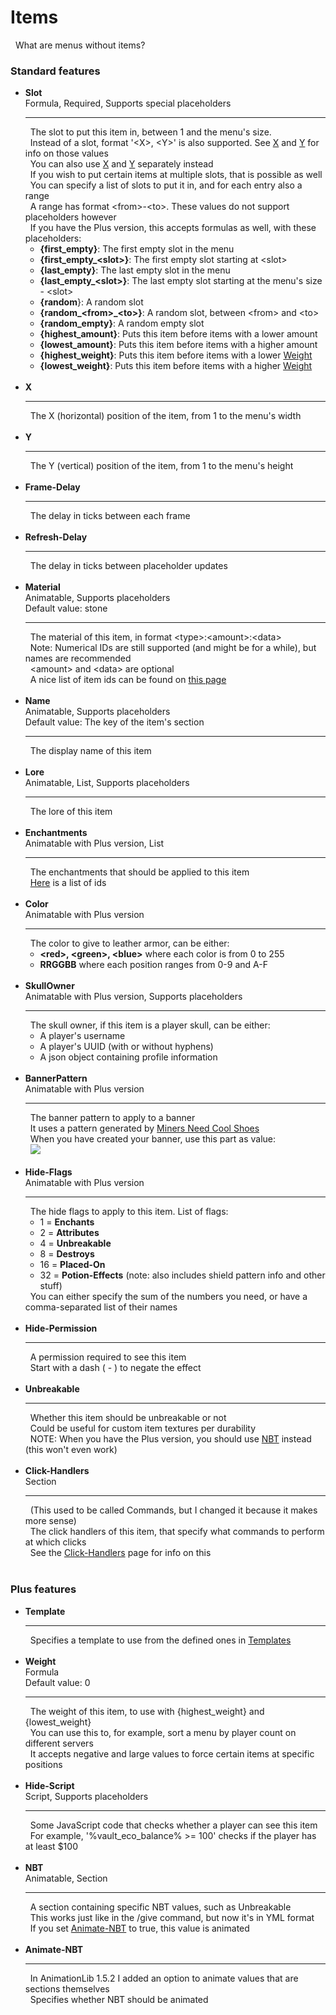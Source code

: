 <h1>Items</h1>
  What are menus without items?<br/>
<h3>Standard features</h3>
<ul>
  <li id="slot"><b>Slot</b><br/>
    Formula, Required, Supports special placeholders<br/>
    <hr/>
      The slot to put this item in, between 1 and the menu's size.<br/>
      Instead of a slot, format '&lt;X&gt;, &lt;Y&gt;' is also supported. See <a href="#x">X</a> and <a href="#y">Y</a> for info on those values<br/>
      You can also use <a href="#x">X</a> and <a href="#y">Y</a> separately instead<br/>
      If you wish to put certain items at multiple slots, that is possible as well<br/>
      You can specify a list of slots to put it in, and for each entry also a range<br/>
      A range has format &lt;from&gt;-&lt;to&gt;. These values do not support placeholders however<br/>
      If you have the Plus version, this accepts formulas as well, with these placeholders:<br/>
    <ul>
      <li><b>{first_empty}</b>: The first empty slot in the menu</li>
      <li><b>{first_empty_&lt;slot&gt;}</b>: The first empty slot starting at &lt;slot&gt;</li>
      <li><b>{last_empty}</b>: The last empty slot in the menu</li>
      <li><b>{last_empty_&lt;slot&gt;}</b>: The last empty slot starting at the menu's size - &lt;slot&gt;</li>
      <li><b>{random</b>}: A random slot</li>
      <li><b>{random_&lt;from&gt;_&lt;to&gt;}</b>: A random slot, between &lt;from&gt; and &lt;to&gt;</li>
      <li><b>{random_empty}</b>: A random empty slot</li>
      <li><b>{highest_amount}</b>: Puts this item before items with a lower amount</li>
      <li><b>{lowest_amount}</b>: Puts this item before items with a higher amount</li>
      <li><b>{highest_weight}</b>: Puts this item before items with a lower <a href="#weight">Weight</a></li>
      <li><b>{lowest_weight}</b>: Puts this item before items with a higher <a href="#weight">Weight</a></li>
    </ul>
    <br/>
  <li id="x"><b>X</b><br/>
    <hr/>
      The X (horizontal) position of the item, from 1 to the menu's width<br/>
    <br/>
  <li id="y"><b>Y</b><br/>
    <hr/>
      The Y (vertical) position of the item, from 1 to the menu's height<br/>
    <br/>
  <li id="frame_delay"><b>Frame-Delay</b><br/>
    <hr/>
      The delay in ticks between each frame<br/>
    <br/>
  <li id="refresh_delay"><b>Refresh-Delay</b><br/>
    <hr/>
      The delay in ticks between placeholder updates<br/>
    <br/>
  <li id="material"><b>Material</b><br/>
    Animatable, Supports placeholders<br/>
    Default value: stone<br/>
    <hr/>
      The material of this item, in format &lt;type&gt;:&lt;amount&gt;:&lt;data&gt;<br/>
      Note: Numerical IDs are still supported (and might be for a while), but names are recommended<br/>
      &lt;amount&gt; and &lt;data&gt; are optional<br/>
      A nice list of item ids can be found on <a href="http://minecraft-ids.grahamedgecombe.com/">this page</a><br/>
    <br/>
  <li id="name"><b>Name</b><br/>
    Animatable, Supports placeholders<br/>
    Default value: The key of the item's section<br/>
    <hr/>
      The display name of this item<br/>
    <br/>
  <li id="lore"><b>Lore</b><br/>
    Animatable, List, Supports placeholders<br/>
    <hr/>
      The lore of this item<br/>
    <br/>
  <li id="enchantments"><b>Enchantments</b><br/>
    Animatable with Plus version, List<br/>
    <hr/>
      The enchantments that should be applied to this item<br/>
      <a href="http://minecraft.gamepedia.com/Enchanting/ID">Here</a> is a list of ids<br/>
    <br/>
  <li id="color"><b>Color</b><br/>
    Animatable with Plus version<br/>
    <hr/>
      The color to give to leather armor, can be either:<br/>
    <ul>
      <li><b>&lt;red&gt;, &lt;green&gt;, &lt;blue&gt;</b> where each color is from 0 to 255</li>
      <li><b>RRGGBB</b> where each position ranges from 0-9 and A-F</li>
    </ul>
    <br/>
  <li id="skullowner"><b>SkullOwner</b><br/>
    Animatable with Plus version, Supports placeholders<br/>
    <hr/>
      The skull owner, if this item is a player skull, can be either:<br/>
    <ul>
      <li>A player's username</li>
      <li>A player's UUID (with or without hyphens)</li>
      <li>A json object containing profile information</li>
    </ul>
    <br/>
  <li id="bannerpattern"><b>BannerPattern</b><br/>
    Animatable with Plus version<br/>
    <hr/>
      The banner pattern to apply to a banner<br/>
      It uses a pattern generated by <a href="http://www.needcoolshoes.com/banner">Miners Need Cool Shoes</a><br/>
      When you have created your banner, use this part as value:<br/>
      <img src="https://i.gyazo.com/851f4e73a253aeeefc539baac385bba3.png" /><br/>
    <br/>
  <li id="hide_flags"><b>Hide-Flags</b><br/>
    Animatable with Plus version<br/>
    <hr/>
      The hide flags to apply to this item. List of flags:<br/>
    <ul>
      <li>1 = <b>Enchants</b></li>
      <li>2 = <b>Attributes</b></li>
      <li>4 = <b>Unbreakable</b></li>
      <li>8 = <b>Destroys</b></li>
      <li>16 = <b>Placed-On</b></li>
      <li>32 = <b>Potion-Effects</b> (note: also includes shield pattern info and other stuff)</li>
    </ul>
      You can either specify the sum of the numbers you need, or have a comma-separated list of their names<br/>
    <br/>
  <li id="hide_permission"><b>Hide-Permission</b><br/>
    <hr/>
      A permission required to see this item<br/>
      Start with a dash ( - ) to negate the effect<br/>
    <br/>
  <li id="unbreakable"><b>Unbreakable</b><br/>
    <hr/>
      Whether this item should be unbreakable or not<br/>
      Could be useful for custom item textures per durability<br/>
      NOTE: When you have the Plus version, you should use <a href="#nbt">NBT</a> instead (this won't even work)<br/>
    <br/>
  <li id="click_handlers"><b>Click-Handlers</b><br/>
    Section<br/>
    <hr/>
      (This used to be called Commands, but I changed it because it makes more sense)<br/>
      The click handlers of this item, that specify what commands to perform at which clicks<br/>
      See the <a href="click_handlers.md">Click-Handlers</a> page for info on this<br/>
    <br/>
</ul><h3>Plus features</h3>
<ul>
  <li id="template"><b>Template</b><br/>
    <hr/>
      Specifies a template to use from the defined ones in <a href="config.md#templates">Templates</a><br/>
    <br/>
  <li id="weight"><b>Weight</b><br/>
    Formula<br/>
    Default value: 0<br/>
    <hr/>
      The weight of this item, to use with {highest_weight} and {lowest_weight}<br/>
      You can use this to, for example, sort a menu by player count on different servers<br/>
      It accepts negative and large values to force certain items at specific positions<br/>
    <br/>
  <li id="hide_script"><b>Hide-Script</b><br/>
    Script, Supports placeholders<br/>
    <hr/>
      Some JavaScript code that checks whether a player can see this item<br/>
      For example, '%vault_eco_balance% &gt;= 100' checks if the player has at least $100<br/>
    <br/>
  <li id="nbt"><b>NBT</b><br/>
    Animatable, Section<br/>
    <hr/>
      A section containing specific NBT values, such as Unbreakable<br/>
      This works just like in the /give command, but now it's in YML format<br/>
      If you set <a href="#animate_nbt">Animate-NBT</a> to true, this value is animated<br/>
    <br/>
  <li id="animate_nbt"><b>Animate-NBT</b><br/>
    <hr/>
      In AnimationLib 1.5.2 I added an option to animate values that are sections themselves<br/>
      Specifies whether NBT should be animated<br/>
    <br/>
</ul>
